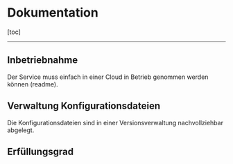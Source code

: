 # Dokumentation

[toc]
***

## Inbetriebnahme
Der Service muss einfach in einer Cloud in Betrieb genommen werden können (readme).

## Verwaltung Konfigurationsdateien
Die Konfigurationsdateien sind in einer Versionsverwaltung nachvollziehbar abgelegt.

## Erfüllungsgrad